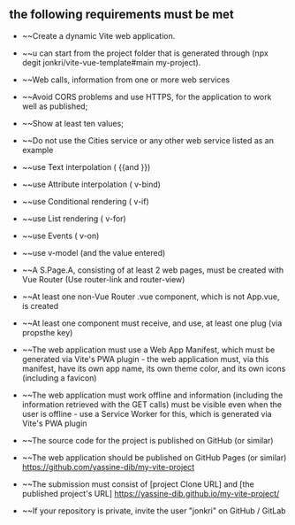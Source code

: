 ## the following requirements must be met

- ~~Create a dynamic Vite web application.
- ~~u can start from the project folder that is generated through (npx degit jonkri/vite-vue-template#main my-project).

- ~~Web calls, information from one or more web services
- ~~Avoid CORS problems and use HTTPS, for the application to work well as published;
- ~~Show at least ten values;
- ~~Do not use the Cities service or any other web service listed as an example
- ~~use Text interpolation ( {{and }})
- ~~use Attribute interpolation ( v-bind)
- ~~use Conditional rendering ( v-if)
- ~~use List rendering ( v-for)
- ~~use Events ( v-on)
- ~~use v-model (and the value entered)
- ~~A S.Page.A, consisting of at least 2 web pages, must be created with Vue Router (Use router-link and router-view)
- ~~At least one non-Vue Router .vue component, which is not App.vue, is created
- ~~At least one component must receive, and use, at least one plug (via propsthe key)
- ~~The web application must use a Web App Manifest, which must be generated via Vite's PWA plugin - the web application must, via this manifest, have its own app name, its own theme color, and its own icons (including a favicon)
- ~~The web application must work offline and information (including the information retrieved with the GET calls) must be visible even when the user is offline - use a Service Worker for this, which is generated via Vite's PWA plugin
- ~~The source code for the project is published on GitHub (or similar)
- ~~The web application should be published on GitHub Pages (or similar) https://github.com/yassine-dib/my-vite-project
- ~~The submission must consist of [project Clone URL] and [the published project's URL] https://yassine-dib.github.io/my-vite-project/
- ~~If your repository is private, invite the user "jonkri" on GitHub / GitLab
